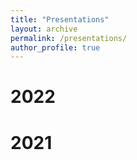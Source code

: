 ```yaml
---
title: "Presentations"
layout: archive
permalink: /presentations/
author_profile: true
---
```



2022
======


2021
======
